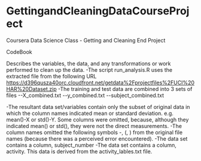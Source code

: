# GettingandCleaningDataCourseProject

Coursera Data Science Class - Getting and Cleaning End Project

CodeBook

Describes the variables, the data, and any transformations or work performed to clean up the data. -The script run_analysis.R uses the extracted file from the following URL https://d396qusza40orc.cloudfront.net/getdata%2Fprojectfiles%2FUCI%20HAR%20Dataset.zip -The training and test data are combined into 3 sets of files --X_combined.txt --y_combined.txt --subject_combined.txt

-The resultant data set/variables contain only the subset of original data in which the column names indicated mean or standard deviation. e.g. mean()-X or std()-Y. Some columns were omitted, because, although they indicated mean() or std(), they were not the direct measurements. -The column names omitted the following symbols -, (, ) from the original file names (because there was a perceived error encountered). -The data set contains a column, subject_number -The data set contains a column, activity. This data is derived from the activity_lables.txt file.
